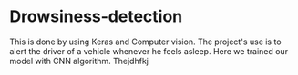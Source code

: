# Drowsiness-detection
This is done by using Keras and Computer vision. The project's use is to alert the driver of a vehicle whenever he feels asleep. 
Here we trained our model with CNN algorithm.
Thejdhfkj
